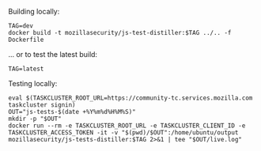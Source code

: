 Building locally:

    TAG=dev
    docker build -t mozillasecurity/js-test-distiller:$TAG ../.. -f Dockerfile

... or to test the latest build:

    TAG=latest

Testing locally:

    eval $(TASKCLUSTER_ROOT_URL=https://community-tc.services.mozilla.com taskcluster signin)
    OUT="js-tests-$(date +%Y%m%d%H%M%S)"
    mkdir -p "$OUT"
    docker run --rm -e TASKCLUSTER_ROOT_URL -e TASKCLUSTER_CLIENT_ID -e TASKCLUSTER_ACCESS_TOKEN -it -v "$(pwd)/$OUT":/home/ubuntu/output mozillasecurity/js-tests-distiller:$TAG 2>&1 | tee "$OUT/live.log"

